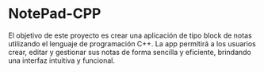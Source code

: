 # NotePad-CPP
El objetivo de este proyecto es crear una aplicación de tipo block de notas utilizando el lenguaje de programación C++. La app permitirá a los usuarios crear, editar y gestionar sus notas de forma sencilla y eficiente, brindando una interfaz intuitiva y funcional.
